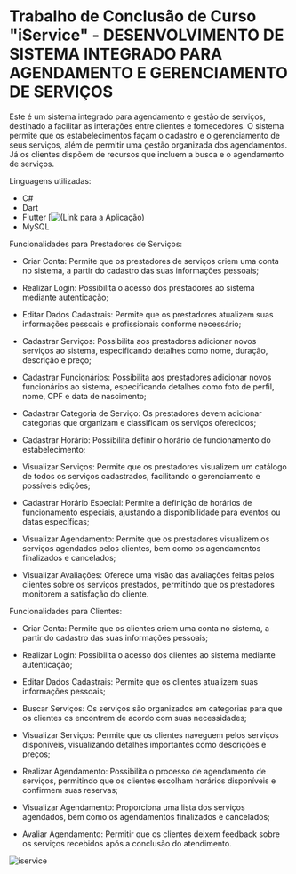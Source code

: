 # Trabalho de Conclusão de Curso "iService" - DESENVOLVIMENTO DE SISTEMA INTEGRADO PARA AGENDAMENTO E GERENCIAMENTO DE SERVIÇOS

Este é um sistema integrado para agendamento e gestão de serviços, destinado a facilitar as interações entre clientes e fornecedores. O sistema permite que os estabelecimentos façam o cadastro e o gerenciamento de seus serviços, além de permitir uma gestão organizada dos agendamentos. Já os clientes dispõem de recursos que incluem a busca e o agendamento de serviços.

Linguagens utilizadas:

- C# 
- Dart
- Flutter [![(Link para a Aplicação)](https://github.com/IsabeleRenovato/iServiceApplication.git)
- MySQL

Funcionalidades para Prestadores de Serviços:

- Criar Conta: Permite que os prestadores de serviços criem uma conta no sistema, a partir do cadastro das suas informações pessoais;
  
- Realizar Login: Possibilita o acesso dos prestadores ao sistema mediante autenticação;
  
- Editar Dados Cadastrais: Permite que os prestadores atualizem suas informações pessoais e profissionais conforme necessário;
  
- Cadastrar Serviços: Possibilita aos prestadores adicionar novos serviços ao sistema, especificando detalhes como nome, duração, descrição e preço;
  
- Cadastrar Funcionários: Possibilita aos prestadores adicionar novos funcionários ao sistema, especificando detalhes como foto de perfil, nome, CPF e data de nascimento;
  
- Cadastrar Categoria de Serviço: Os prestadores devem adicionar categorias que organizam e classificam os serviços oferecidos;
  
- Cadastrar Horário: Possibilita definir o horário de funcionamento do estabelecimento;
  
- Visualizar Serviços: Permite que os prestadores visualizem um catálogo de todos os serviços cadastrados, facilitando o gerenciamento e possíveis edições;
  
- Cadastrar Horário Especial: Permite a definição de horários de funcionamento especiais, ajustando a disponibilidade para eventos ou datas específicas;
  
- Visualizar Agendamento: Permite que os prestadores visualizem os serviços agendados pelos clientes, bem como os agendamentos finalizados e cancelados;
  
- Visualizar Avaliações: Oferece uma visão das avaliações feitas pelos clientes sobre os serviços prestados, permitindo que os prestadores monitorem a satisfação do cliente.

Funcionalidades para Clientes:

-	Criar Conta: Permite que os clientes criem uma conta no sistema, a partir do cadastro das suas informações pessoais;
  
- Realizar Login: Possibilita o acesso dos clientes ao sistema mediante autenticação;
  
- Editar Dados Cadastrais: Permite que os clientes atualizem suas informações pessoais;
  
- Buscar Serviços: Os serviços são organizados em categorias para que os clientes os encontrem de acordo com suas necessidades;
  
- Visualizar Serviços: Permite que os clientes naveguem pelos serviços disponíveis, visualizando detalhes importantes como descrições e preços;
  
- Realizar Agendamento: Possibilita o processo de agendamento de serviços, permitindo que os clientes escolham horários disponíveis e confirmem suas reservas;
  
- Visualizar Agendamento: Proporciona uma lista dos serviços agendados, bem como os agendamentos finalizados e cancelados;
  
- Avaliar Agendamento: Permitir que os clientes deixem feedback sobre os serviços recebidos após a conclusão do atendimento.



![iservice](./Desenvolvimento%20de%20Sistema%20Integrado%20para%20Agendamento%20e%20Gerenciamento%20de%20Serviços.jpg)


